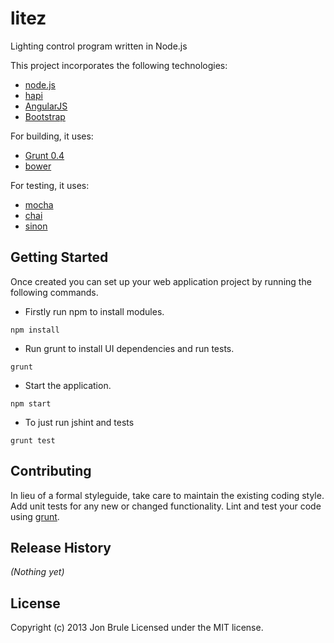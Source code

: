 # litez

Lighting control program written in Node.js

This project incorporates the following technologies:

* [node.js](http://nodejs.org/)
* [hapi](http://spumko.github.io/)
* [AngularJS](http://angularjs.org/)
* [Bootstrap](http://getbootstrap.com/2.3.2/)

For building, it uses:

* [Grunt 0.4](http://gruntjs.com/)
* [bower](http://bower.io/)

For testing, it uses:

* [mocha](http://visionmedia.github.io/mocha/)
* [chai](http://chaijs.com/)
* [sinon](http://sinonjs.org/)

## Getting Started

Once created you can set up your web application project by running the following commands.

* Firstly run npm to install modules.

```
npm install
```

* Run grunt to install UI dependencies and run tests.

```
grunt
```

* Start the application.

```
npm start
```

* To just run jshint and tests

```
grunt test
```

## Contributing
In lieu of a formal styleguide, take care to maintain the existing coding style. Add unit tests for any new or changed functionality. Lint and test your code using [grunt](https://github.com/gruntjs/grunt).

## Release History
_(Nothing yet)_

## License
Copyright (c) 2013 Jon Brule
Licensed under the MIT license.
